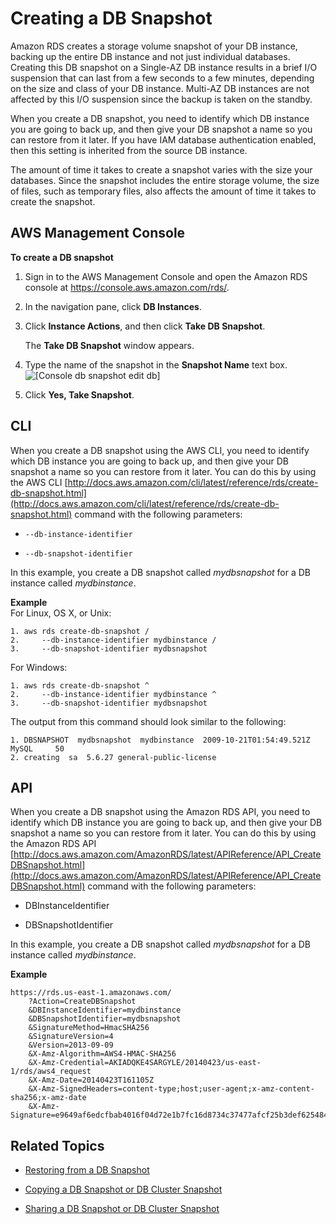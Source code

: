 # Creating a DB Snapshot<a name="USER_CreateSnapshot"></a>

Amazon RDS creates a storage volume snapshot of your DB instance, backing up the entire DB instance and not just individual databases\. Creating this DB snapshot on a Single\-AZ DB instance results in a brief I/O suspension that can last from a few seconds to a few minutes, depending on the size and class of your DB instance\. Multi\-AZ DB instances are not affected by this I/O suspension since the backup is taken on the standby\. 

 When you create a DB snapshot, you need to identify which DB instance you are going to back up, and then give your DB snapshot a name so you can restore from it later\. If you have IAM database authentication enabled, then this setting is inherited from the source DB instance\. 

The amount of time it takes to create a snapshot varies with the size your databases\. Since the snapshot includes the entire storage volume, the size of files, such as temporary files, also affects the amount of time it takes to create the snapshot\. 

## AWS Management Console<a name="USER_CreateSnapshot.CON"></a>

**To create a DB snapshot**

1. Sign in to the AWS Management Console and open the Amazon RDS console at [https://console\.aws\.amazon\.com/rds/](https://console.aws.amazon.com/rds/)\.

1. In the navigation pane, click **DB Instances**\.

1. Click **Instance Actions**, and then click **Take DB Snapshot**\.

   The **Take DB Snapshot** window appears\.

1.  Type the name of the snapshot in the **Snapshot Name** text box\.   
![\[Console db snapshot edit db\]](http://docs.aws.amazon.com/AmazonRDS/latest/UserGuide/images/DBSnapshot.png)

1.  Click **Yes, Take Snapshot**\. 

## CLI<a name="USER_CreateSnapshot.CLI"></a>

When you create a DB snapshot using the AWS CLI, you need to identify which DB instance you are going to back up, and then give your DB snapshot a name so you can restore from it later\. You can do this by using the AWS CLI [http://docs.aws.amazon.com/cli/latest/reference/rds/create-db-snapshot.html](http://docs.aws.amazon.com/cli/latest/reference/rds/create-db-snapshot.html) command with the following parameters:

+ `--db-instance-identifier`

+ `--db-snapshot-identifier`

In this example, you create a DB snapshot called *mydbsnapshot* for a DB instance called *mydbinstance*\.

**Example**  
For Linux, OS X, or Unix:  

```
1. aws rds create-db-snapshot /
2.     --db-instance-identifier mydbinstance /
3.     --db-snapshot-identifier mydbsnapshot
```
For Windows:  

```
1. aws rds create-db-snapshot ^
2.     --db-instance-identifier mydbinstance ^
3.     --db-snapshot-identifier mydbsnapshot
```
The output from this command should look similar to the following:  

```
1. DBSNAPSHOT  mydbsnapshot  mydbinstance  2009-10-21T01:54:49.521Z  MySQL     50
2. creating  sa  5.6.27 general-public-license
```

## API<a name="USER_CreateSnapshot.API"></a>

When you create a DB snapshot using the Amazon RDS API, you need to identify which DB instance you are going to back up, and then give your DB snapshot a name so you can restore from it later\. You can do this by using the Amazon RDS API [http://docs.aws.amazon.com/AmazonRDS/latest/APIReference/API_CreateDBSnapshot.html](http://docs.aws.amazon.com/AmazonRDS/latest/APIReference/API_CreateDBSnapshot.html) command with the following parameters:

+ DBInstanceIdentifier

+ DBSnapshotIdentifier

In this example, you create a DB snapshot called *mydbsnapshot* for a DB instance called *mydbinstance*\.

**Example**  

```
https://rds.us-east-1.amazonaws.com/
    ?Action=CreateDBSnapshot
    &DBInstanceIdentifier=mydbinstance
    &DBSnapshotIdentifier=mydbsnapshot
    &SignatureMethod=HmacSHA256
    &SignatureVersion=4
    &Version=2013-09-09
    &X-Amz-Algorithm=AWS4-HMAC-SHA256
    &X-Amz-Credential=AKIADQKE4SARGYLE/20140423/us-east-1/rds/aws4_request
    &X-Amz-Date=20140423T161105Z
    &X-Amz-SignedHeaders=content-type;host;user-agent;x-amz-content-sha256;x-amz-date
    &X-Amz-Signature=e9649af6edcfbab4016f04d72e1b7fc16d8734c37477afcf25b3def625484ed2
```

## Related Topics<a name="USER_CreateSnapshot.related"></a>

+ [Restoring from a DB Snapshot](USER_RestoreFromSnapshot.md)

+ [Copying a DB Snapshot or DB Cluster Snapshot](USER_CopySnapshot.md)

+ [Sharing a DB Snapshot or DB Cluster Snapshot](USER_ShareSnapshot.md)